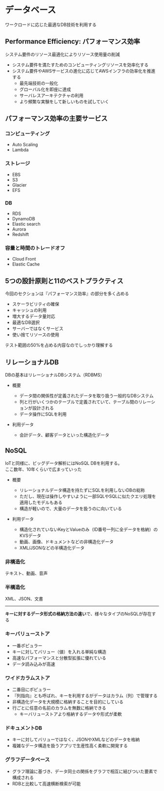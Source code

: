 # データベース

ワークロードに応じた最適なDB技術を利用する

## Performance Efficiency: パフォーマンス効率

システム要件のリソース最適化によりリソース使用量の削減

- システム要件を満たすためのコンピューティングリソースを効率化する
- システム要件やAWSサービスの進化に応じてAWSインフラの効率化を推進する
  - 最先端技術の一般化
  - グローバル化を即座に達成
  - サーバレスアーキテクチャの利用
  - より頻繁な実験をして新しいものを試していく

## パフォーマンス効率の主要サービス

### コンピューティング

- Auto Scaling
- Lambda

### ストレージ

- EBS
- S3
- Glacier
- EFS

### DB

- RDS
- DynamoDB
- Elastic search
- Aurora
- Redshift

### 容量と時間のトレードオフ

- Cloud Front
- Elastic Cache

## 5つの設計原則と11のベストプラクティス

今回のセクションは『パフォーマンス効率』の部分を多く占める

- スケーラビリティの確保
- キャッシュの利用
- 増大するデータ量対応
- 最適なDB選択
- サーバーではなくサービス
- 使い捨てリソースの使用

テスト範囲の50%を占める内容なのでしっかり理解する

## リレーショナルDB

DBの基本はリレーショナルDBシステム（RDBMS）

- 概要
  - データ間の関係性が定義されたデータを取り扱う一般的なDBシステム
  - 列と行がいくつかのテーブルで定義されていて、テーブル間のリレーションが設計される
  - データ操作にSQLを利用

- 利用データ
  - 会計データ、顧客データといった構造化データ

## NoSQL

IoTと同様に、ビッグデータ解析にはNoSQL DBを利用する。  
ここ数年、10年くらいで広まっていった

- 概要
  - リレーショナルデータ構造を持たずにSQLを利用しないDBの総称
  - ただし、現在は操作しやすいように一部SQLやSQLに似たクエリ処理を適用したモデルもある
  - 構造が軽いので、大量のデータを扱うのに向いている

- 利用データ
  - 構造化されていないKeyとValueのみ（ID番号一列に全データを格納）のKVSデータ
  - 動画、画像、ドキュメントなどの非構造化データ
  - XML/JSONなどの半構造化データ

### 非構造化

テキスト、動画、音声

### 半構造化

XML、JSON、文書

---

**キーに対するデータ形式の格納方法の違い**で、様々なタイプのNoSQLが存在する

### キーバリューストア

- 一番ポピュラー
- キーに対してバリュー（値）を入れる単純な構造
- 高速なパフォーマンスと分散型拡張に優れている
- データ読み込みが高速

### ワイドカラムストア

- 二番目にポピュラー
- 『列指向』とも呼ばれ、キーを利用するがデータはカラム（列）で管理する
- 非構造化データを大規模に格納することを目的にしている
- 行ごとに任意の名前のカラムを無数に格納できる
  - キーバリューストアより格納するデータや形式が柔軟

### ドキュメントDB

- キーに対してバリューではなく、JSONやXMLなどのデータを格納
- 複雑なデータ構造を扱うアプリで生産性高く柔軟に開発する

### グラフデータベース

- グラフ理論に基づき、データ同士の関係をグラフで相互に結びついた要素で構成される
- RDBと比較して高速横断検索が可能

